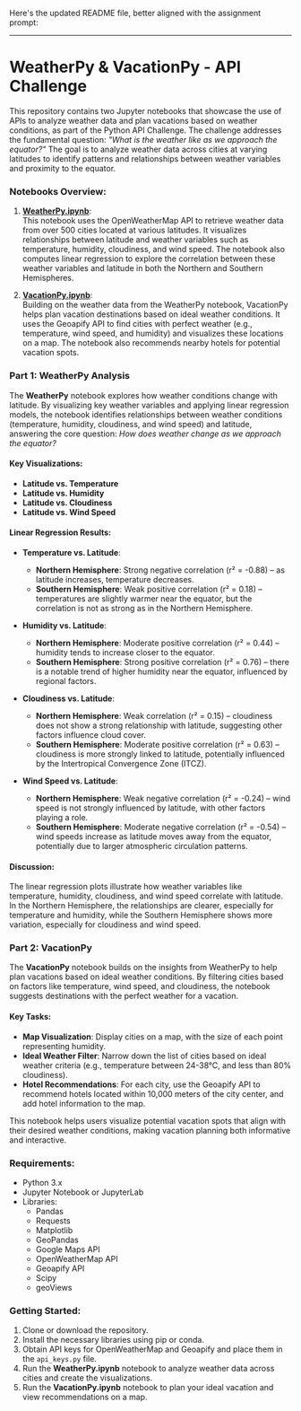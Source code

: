 Here's the updated README file, better aligned with the assignment prompt:

---

# WeatherPy & VacationPy - API Challenge

This repository contains two Jupyter notebooks that showcase the use of APIs to analyze weather data and plan vacations based on weather conditions, as part of the Python API Challenge. The challenge addresses the fundamental question: *"What is the weather like as we approach the equator?"* The goal is to analyze weather data across cities at varying latitudes to identify patterns and relationships between weather variables and proximity to the equator.

### Notebooks Overview:

1. **[WeatherPy.ipynb](https://github.com/JeanR41/python-api-challenge/blob/main/WeatherPy/WeatherPy.ipynb)**:  
   This notebook uses the OpenWeatherMap API to retrieve weather data from over 500 cities located at various latitudes. It visualizes relationships between latitude and weather variables such as temperature, humidity, cloudiness, and wind speed. The notebook also computes linear regression to explore the correlation between these weather variables and latitude in both the Northern and Southern Hemispheres.

2. **[VacationPy.ipynb](https://github.com/JeanR41/python-api-challenge/blob/main/WeatherPy/VacationPy.ipynb)**:  
   Building on the weather data from the WeatherPy notebook, VacationPy helps plan vacation destinations based on ideal weather conditions. It uses the Geoapify API to find cities with perfect weather (e.g., temperature, wind speed, and humidity) and visualizes these locations on a map. The notebook also recommends nearby hotels for potential vacation spots.

### Part 1: WeatherPy Analysis

The **WeatherPy** notebook explores how weather conditions change with latitude. By visualizing key weather variables and applying linear regression models, the notebook identifies relationships between weather conditions (temperature, humidity, cloudiness, and wind speed) and latitude, answering the core question: *How does weather change as we approach the equator?*

#### Key Visualizations:

- **Latitude vs. Temperature**  
- **Latitude vs. Humidity**  
- **Latitude vs. Cloudiness**  
- **Latitude vs. Wind Speed**

#### Linear Regression Results:

- **Temperature vs. Latitude**:
  - **Northern Hemisphere**: Strong negative correlation (r² = -0.88) – as latitude increases, temperature decreases.
  - **Southern Hemisphere**: Weak positive correlation (r² = 0.18) – temperatures are slightly warmer near the equator, but the correlation is not as strong as in the Northern Hemisphere.

- **Humidity vs. Latitude**:
  - **Northern Hemisphere**: Moderate positive correlation (r² = 0.44) – humidity tends to increase closer to the equator.
  - **Southern Hemisphere**: Strong positive correlation (r² = 0.76) – there is a notable trend of higher humidity near the equator, influenced by regional factors.

- **Cloudiness vs. Latitude**:
  - **Northern Hemisphere**: Weak correlation (r² = 0.15) – cloudiness does not show a strong relationship with latitude, suggesting other factors influence cloud cover.
  - **Southern Hemisphere**: Moderate positive correlation (r² = 0.63) – cloudiness is more strongly linked to latitude, potentially influenced by the Intertropical Convergence Zone (ITCZ).

- **Wind Speed vs. Latitude**:
  - **Northern Hemisphere**: Weak negative correlation (r² = -0.24) – wind speed is not strongly influenced by latitude, with other factors playing a role.
  - **Southern Hemisphere**: Moderate negative correlation (r² = -0.54) – wind speeds increase as latitude moves away from the equator, potentially due to larger atmospheric circulation patterns.

#### Discussion:
The linear regression plots illustrate how weather variables like temperature, humidity, cloudiness, and wind speed correlate with latitude. In the Northern Hemisphere, the relationships are clearer, especially for temperature and humidity, while the Southern Hemisphere shows more variation, especially for cloudiness and wind speed.

### Part 2: VacationPy

The **VacationPy** notebook builds on the insights from WeatherPy to help plan vacations based on ideal weather conditions. By filtering cities based on factors like temperature, wind speed, and cloudiness, the notebook suggests destinations with the perfect weather for a vacation.

#### Key Tasks:

- **Map Visualization**: Display cities on a map, with the size of each point representing humidity.
- **Ideal Weather Filter**: Narrow down the list of cities based on ideal weather criteria (e.g., temperature between 24-38°C, and less than 80% cloudiness).
- **Hotel Recommendations**: For each city, use the Geoapify API to recommend hotels located within 10,000 meters of the city center, and add hotel information to the map.

This notebook helps users visualize potential vacation spots that align with their desired weather conditions, making vacation planning both informative and interactive.

### Requirements:
- Python 3.x
- Jupyter Notebook or JupyterLab
- Libraries:
  - Pandas
  - Requests
  - Matplotlib
  - GeoPandas
  - Google Maps API
  - OpenWeatherMap API
  - Geoapify API
  - Scipy
  - geoViews

### Getting Started:
1. Clone or download the repository.
2. Install the necessary libraries using pip or conda.
3. Obtain API keys for OpenWeatherMap and Geoapify and place them in the `api_keys.py` file.
4. Run the **WeatherPy.ipynb** notebook to analyze weather data across cities and create the visualizations.
5. Run the **VacationPy.ipynb** notebook to plan your ideal vacation and view recommendations on a map.
